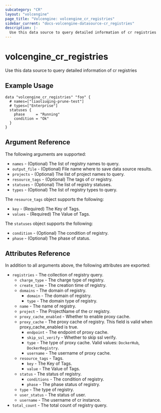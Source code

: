 ```yaml
---
subcategory: "CR"
layout: "volcengine"
page_title: "Volcengine: volcengine_cr_registries"
sidebar_current: "docs-volcengine-datasource-cr_registries"
description: |-
  Use this data source to query detailed information of cr registries
---
```

# volcengine_cr_registries
Use this data source to query detailed information of cr registries
## Example Usage
```hcl
data "volcengine_cr_registries" "foo" {
  # names=["liaoliuqing-prune-test"]
  # types=["Enterprise"]
  statuses {
    phase     = "Running"
    condition = "Ok"
  }
}
```
## Argument Reference
The following arguments are supported:
* `names` - (Optional) The list of registry names to query.
* `output_file` - (Optional) File name where to save data source results.
* `projects` - (Optional) The list of project names to query.
* `resource_tags` - (Optional) The tags of cr registry.
* `statuses` - (Optional) The list of registry statuses.
* `types` - (Optional) The list of registry types to query.

The `resource_tags` object supports the following:

* `key` - (Required) The Key of Tags.
* `values` - (Required) The Value of Tags.

The `statuses` object supports the following:

* `condition` - (Optional) The condition of registry.
* `phase` - (Optional) The phase of status.

## Attributes Reference
In addition to all arguments above, the following attributes are exported:
* `registries` - The collection of registry query.
    * `charge_type` - The charge type of registry.
    * `create_time` - The creation time of registry.
    * `domains` - The domain of registry.
        * `domain` - The domain of registry.
        * `type` - The domain type of registry.
    * `name` - The name of registry.
    * `project` - The ProjectName of the cr registry.
    * `proxy_cache_enabled` - Whether to enable proxy cache.
    * `proxy_cache` - The proxy cache of registry. This field is valid when proxy_cache_enabled is true.
        * `endpoint` - The endpoint of proxy cache.
        * `skip_ssl_verify` - Whether to skip ssl verify.
        * `type` - The type of proxy cache. Valid values: `DockerHub`, `DockerRegistry`.
        * `username` - The username of proxy cache.
    * `resource_tags` - Tags.
        * `key` - The Key of Tags.
        * `value` - The Value of Tags.
    * `status` - The status of registry.
        * `conditions` - The condition of registry.
        * `phase` - The phase status of registry.
    * `type` - The type of registry.
    * `user_status` - The status of user.
    * `username` - The username of cr instance.
* `total_count` - The total count of registry query.


